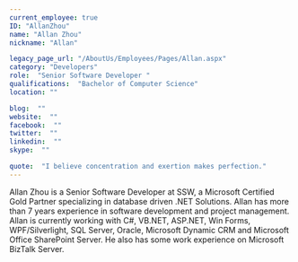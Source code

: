```yaml
---
current_employee: true
ID: "AllanZhou"
name: "Allan Zhou"
nickname: "Allan"

legacy_page_url: "/AboutUs/Employees/Pages/Allan.aspx"
category: "Developers"
role:  "Senior Software Developer "
qualifications:  "Bachelor of Computer Science"
location: ""

blog:  ""
website:  ""
facebook:  ""
twitter:  ""
linkedin:  ""
skype:  ""

quote:  "I believe concentration and exertion makes perfection."
---
```


Allan Zhou is a Senior Software Developer at SSW, a Microsoft Certified Gold Partner specializing in database driven .NET Solutions. Allan has more than 7 years experience in software development and project management. Allan is currently working with C#, VB.NET, ASP.NET, Win Forms, WPF/Silverlight, SQL Server, Oracle, Microsoft Dynamic CRM and Microsoft Office SharePoint Server. He also has some work experience on Microsoft BizTalk Server.